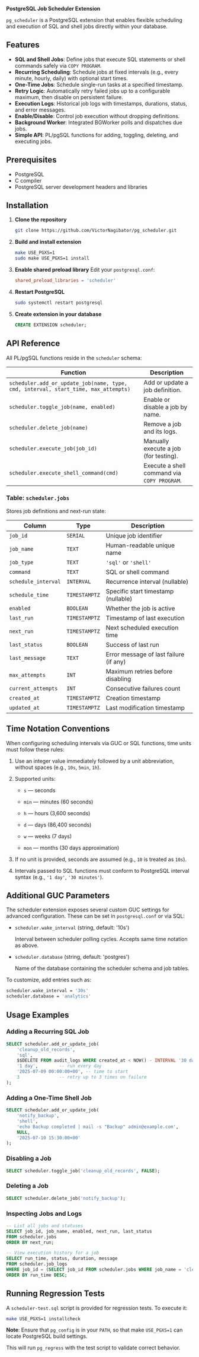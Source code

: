**PostgreSQL Job Scheduler Extension**

`pg_scheduler` is a PostgreSQL extension that enables flexible scheduling and execution of SQL and shell jobs directly within your database.

## Features

* **SQL and Shell Jobs**: Define jobs that execute SQL statements or shell commands safely via `COPY PROGRAM`.
* **Recurring Scheduling**: Schedule jobs at fixed intervals (e.g., every minute, hourly, daily) with optional start times.
* **One-Time Jobs**: Schedule single-run tasks at a specified timestamp.
* **Retry Logic**: Automatically retry failed jobs up to a configurable maximum, then disable on persistent failure.
* **Execution Logs**: Historical job logs with timestamps, durations, status, and error messages.
* **Enable/Disable**: Control job execution without dropping definitions.
* **Background Worker**: Integrated BGWorker polls and dispatches due jobs.
* **Simple API**: PL/pgSQL functions for adding, toggling, deleting, and executing jobs.

## Prerequisites

* PostgreSQL
* C compiler
* PostgreSQL server development headers and libraries

## Installation

1. **Clone the repository**

   ```sh
   git clone https://github.com/VictorNagibator/pg_scheduler.git
   ```
   
2. **Build and install extension**

   ```sh
   make USE_PGXS=1
   sudo make USE_PGXS=1 install
   ```
3. **Enable shared preload library**
   Edit your `postgresql.conf`:

   ```conf
   shared_preload_libraries = 'scheduler'
   ```
4. **Restart PostgreSQL**

   ```sh
   sudo systemctl restart postgresql
   ```
5. **Create extension in your database**

   ```sql
   CREATE EXTENSION scheduler;
   ```

## API Reference

All PL/pgSQL functions reside in the `scheduler` schema:

| Function                                                                           | Description                                 |
| ---------------------------------------------------------------------------------- | ------------------------------------------- |
| `scheduler.add_or_update_job(name, type, cmd, interval, start_time, max_attempts)` | Add or update a job definition.             |
| `scheduler.toggle_job(name, enabled)`                                              | Enable or disable a job by name.            |
| `scheduler.delete_job(name)`                                                       | Remove a job and its logs.                  |
| `scheduler.execute_job(job_id)`                                                    | Manually execute a job (for testing).       |
| `scheduler.execute_shell_command(cmd)`                                             | Execute a shell command via `COPY PROGRAM`. |

### Table: `scheduler.jobs`

Stores job definitions and next-run state:

| Column              | Type          | Description                            |
| ------------------- | ------------- | -------------------------------------- |
| `job_id`            | `SERIAL`      | Unique job identifier                  |
| `job_name`          | `TEXT`        | Human-readable unique name             |
| `job_type`          | `TEXT`        | `'sql'` or `'shell'`                   |
| `command`           | `TEXT`        | SQL or shell command                   |
| `schedule_interval` | `INTERVAL`    | Recurrence interval (nullable)         |
| `schedule_time`     | `TIMESTAMPTZ` | Specific start timestamp (nullable)    |
| `enabled`           | `BOOLEAN`     | Whether the job is active              |
| `last_run`          | `TIMESTAMPTZ` | Timestamp of last execution            |
| `next_run`          | `TIMESTAMPTZ` | Next scheduled execution time          |
| `last_status`       | `BOOLEAN`     | Success of last run                    |
| `last_message`      | `TEXT`        | Error message of last failure (if any) |
| `max_attempts`      | `INT`         | Maximum retries before disabling       |
| `current_attempts`  | `INT`         | Consecutive failures count             |
| `created_at`        | `TIMESTAMPTZ` | Creation timestamp                     |
| `updated_at`        | `TIMESTAMPTZ` | Last modification timestamp            |

## Time Notation Conventions

When configuring scheduling intervals via GUC or SQL functions, time units must follow these rules:

1) Use an integer value immediately followed by a unit abbreviation, without spaces (e.g., `10s`, `5min`, `1h`).

2) Supported units:

   - `s` — seconds
   
   - `min` — minutes (60 seconds)
   
   - `h` — hours (3,600 seconds)
   
   - `d` — days (86,400 seconds)
   
   - `w` — weeks (7 days)
   
   - `mon` — months (30 days approximation)

3) If no unit is provided, seconds are assumed (e.g., `10` is treated as `10s`).

4) Intervals passed to SQL functions must conform to PostgreSQL interval syntax (e.g., `'1 day'`, `'30 minutes'`).

## Additional GUC Parameters

The scheduler extension exposes several custom GUC settings for advanced configuration. These can be set in `postgresql.conf` or via SQL:

- `scheduler.wake_interval` (string, default: '10s')

   Interval between scheduler polling cycles. Accepts same time notation as above.

- `scheduler.database` (string, default: 'postgres')

   Name of the database containing the scheduler schema and job tables.

To customize, add entries such as:

```sh
scheduler.wake_interval = '30s'
scheduler.database = 'analytics'
```

## Usage Examples

### Adding a Recurring SQL Job

```sql
SELECT scheduler.add_or_update_job(
    'cleanup_old_records',
    'sql',
    $$DELETE FROM audit_logs WHERE created_at < NOW() - INTERVAL '30 days'$$,
    '1 day',        -- run every day
    '2025-07-09 00:00:00+00', -- time to start
    3               -- retry up to 3 times on failure
);
```

### Adding a One-Time Shell Job

```sql
SELECT scheduler.add_or_update_job(
    'notify_backup',
    'shell',
    'echo Backup completed | mail -s "Backup" admin@example.com',
    NULL,
    '2025-07-10 15:30:00+00'
);
```

### Disabling a Job

```sql
SELECT scheduler.toggle_job('cleanup_old_records', FALSE);
```

### Deleting a Job

```sql
SELECT scheduler.delete_job('notify_backup');
```

### Inspecting Jobs and Logs

```sql
-- List all jobs and statuses
SELECT job_id, job_name, enabled, next_run, last_status
FROM scheduler.jobs
ORDER BY next_run;

-- View execution history for a job
SELECT run_time, status, duration, message
FROM scheduler.job_logs
WHERE job_id = (SELECT job_id FROM scheduler.jobs WHERE job_name = 'cleanup_old_records')
ORDER BY run_time DESC;
```

## Running Regression Tests

A `scheduler-test.sql` script is provided for regression tests. To execute it:

```sh
make USE_PGXS=1 installcheck
```

**Note**: Ensure that `pg_config` is in your `PATH`, so that make `USE_PGXS=1` can locate PostgreSQL build settings.

This will run `pg_regress` with the test script to validate correct behavior.
